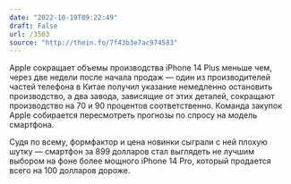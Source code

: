 ```yaml
---
date: "2022-10-19T09:22:49"
draft: False
url: /3503
source: "http://thein.fo/7f43b3e7ac974583"
---
```


Apple сокращает объемы производства iPhone 14 Plus меньше чем, через две недели после начала продаж — один из производителей частей телефона в Китае получил указание немедленно остановить производство, а два завода, зависящие от этих деталей, сокращают производство на 70 и 90 процентов соответственно. Команда закупок Apple собирается пересмотреть прогнозы по спросу на модель смартфона.

Судя по всему, формфактор и цена новинки сыграли с ней плохую шутку — смартфон за 899 долларов стал выглядеть не лучшим выбором на фоне более мощного iPhone 14 Pro, который продается всего на 100 долларов дороже.
